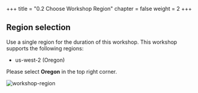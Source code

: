 +++
title = "0.2 Choose Workshop Region"
chapter = false
weight = 2
+++
## Region selection

Use a single region for the duration of this workshop. This workshop supports the following regions:

- us-west-2 (Oregon)

Please select __Oregon__ in the top right corner.

![workshop-region](/images/getting_started/choose_us-west-2.png)